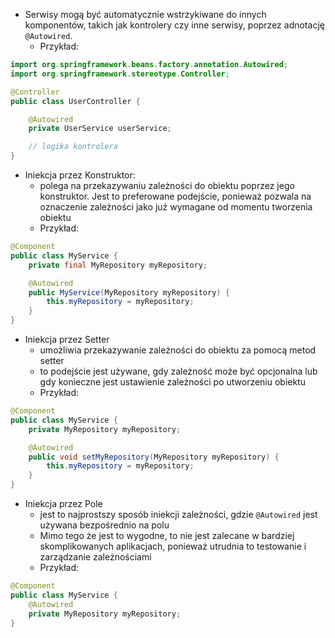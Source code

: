- Serwisy mogą być automatycznie wstrzykiwane do innych komponentów, takich jak kontrolery czy inne serwisy, poprzez adnotację `@Autowired`.
	- Przykład:
```java
import org.springframework.beans.factory.annotation.Autowired;
import org.springframework.stereotype.Controller;

@Controller
public class UserController {

    @Autowired
    private UserService userService;

    // logika kontrolera
}

```
- Iniekcja przez Konstruktor:
	- polega na przekazywaniu zależności do obiektu poprzez jego konstruktor. Jest to preferowane podejście, ponieważ pozwala na oznaczenie zależności jako już wymagane od momentu tworzenia obiektu
	- Przykład:
```java
@Component
public class MyService {
    private final MyRepository myRepository;

    @Autowired
    public MyService(MyRepository myRepository) {
        this.myRepository = myRepository;
    }
}
```
- Iniekcja przez Setter
	- umożliwia przekazywanie zależności do obiektu za pomocą metod setter
	- to podejście jest używane, gdy zależność może być opcjonalna lub gdy konieczne jest ustawienie zależności po utworzeniu obiektu
	- Przykład:
```java
@Component
public class MyService {
    private MyRepository myRepository;

    @Autowired
    public void setMyRepository(MyRepository myRepository) {
        this.myRepository = myRepository;
    }
}
```
- Iniekcja przez Pole
	- jest to najprostszy sposób iniekcji zależności, gdzie `@Autowired` jest używana bezpośrednio na polu
	- Mimo tego że jest to wygodne, to nie jest zalecane w bardziej skomplikowanych aplikacjach, ponieważ utrudnia to testowanie i zarządzanie zależnościami
	- Przykład:
```java
@Component
public class MyService {
    @Autowired
    private MyRepository myRepository;
}
```